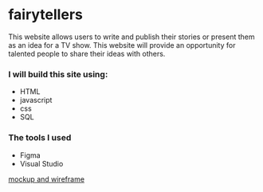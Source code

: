 # fairytellers


This website allows users to write and publish their stories or present them as an idea for a TV show. This website will provide an opportunity for talented people to share their ideas with others.

### I will build this site using:
- HTML
- javascript
- css
- SQL


### The tools I used
- Figma
- Visual Studio


 [mockup and wireframe](https://www.figma.com/file/El0lDD6KuG6tWlFjBwl8ki/html.to.design-for-teams-(Community)?node-id=0%3A1&t=Y8ECGcjMoHY7qwxA-1)
